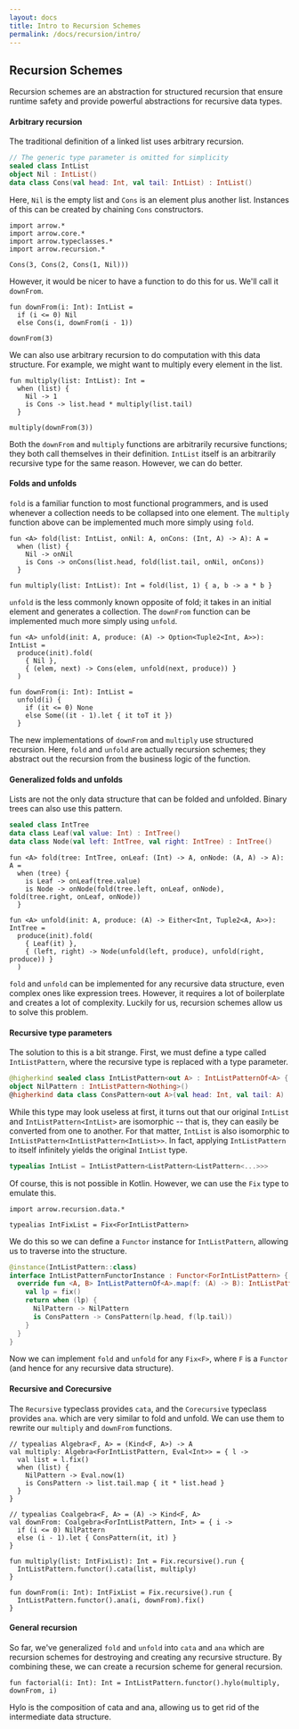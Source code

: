 ```yaml
---
layout: docs
title: Intro to Recursion Schemes
permalink: /docs/recursion/intro/
---
```


## Recursion Schemes

Recursion schemes are an abstraction for structured recursion that ensure runtime safety and provide
powerful abstractions for recursive data types.

#### Arbitrary recursion

The traditional definition of a linked list uses arbitrary recursion.

```kotlin
// The generic type parameter is omitted for simplicity
sealed class IntList
object Nil : IntList()
data class Cons(val head: Int, val tail: IntList) : IntList()
```

Here, `Nil` is the empty list and `Cons` is an element plus another list. Instances of this can be created
by chaining `Cons` constructors.

```kotlin:ank
import arrow.*
import arrow.core.*
import arrow.typeclasses.*
import arrow.recursion.*

Cons(3, Cons(2, Cons(1, Nil)))
```

However, it would be nicer to have a function to do this for us. We'll call it `downFrom`.

```kotlin:ank
fun downFrom(i: Int): IntList =
  if (i <= 0) Nil
  else Cons(i, downFrom(i - 1))

downFrom(3)
```

We can also use arbitrary recursion to do computation with this data structure. For example, we might want
to multiply every element in the list.

```kotlin:ank
fun multiply(list: IntList): Int =
  when (list) {
    Nil -> 1
    is Cons -> list.head * multiply(list.tail)
  }

multiply(downFrom(3))
```

Both the `downFrom` and `multiply` functions are arbitrarily recursive functions; they both call themselves
in their definition. `IntList` itself is an arbitrarily recursive type for the same reason. However, we can
do better.

#### Folds and unfolds

`fold` is a familiar function to most functional programmers, and is used whenever a collection needs to be
collapsed into one element. The `multiply` function above can be implemented much more simply using `fold`.

```kotlin:ank
fun <A> fold(list: IntList, onNil: A, onCons: (Int, A) -> A): A =
  when (list) {
    Nil -> onNil
    is Cons -> onCons(list.head, fold(list.tail, onNil, onCons))
  }

fun multiply(list: IntList): Int = fold(list, 1) { a, b -> a * b }
```

`unfold` is the less commonly known opposite of fold; it takes in an initial element and generates a
collection. The `downFrom` function can be implemented much more simply using `unfold`.

```kotlin:ank
fun <A> unfold(init: A, produce: (A) -> Option<Tuple2<Int, A>>): IntList =
  produce(init).fold(
    { Nil },
    { (elem, next) -> Cons(elem, unfold(next, produce)) }
  )

fun downFrom(i: Int): IntList =
  unfold(i) {
    if (it <= 0) None
    else Some((it - 1).let { it toT it })
  }
```

The new implementations of `downFrom` and `multiply` use structured recursion. Here, `fold` and `unfold` are
actually recursion schemes; they abstract out the recursion from the business logic of the function.

#### Generalized folds and unfolds

Lists are not the only data structure that can be folded and unfolded. Binary trees can also use this
pattern.

```kotlin
sealed class IntTree
data class Leaf(val value: Int) : IntTree()
data class Node(val left: IntTree, val right: IntTree) : IntTree()
```

```kotlin:ank
fun <A> fold(tree: IntTree, onLeaf: (Int) -> A, onNode: (A, A) -> A): A =
  when (tree) {
    is Leaf -> onLeaf(tree.value)
    is Node -> onNode(fold(tree.left, onLeaf, onNode), fold(tree.right, onLeaf, onNode))
  }

fun <A> unfold(init: A, produce: (A) -> Either<Int, Tuple2<A, A>>): IntTree =
  produce(init).fold(
    { Leaf(it) },
    { (left, right) -> Node(unfold(left, produce), unfold(right, produce)) }
  )
```

`fold` and `unfold` can be implemented for any recursive data structure, even complex ones like expression
trees. However, it requires a lot of boilerplate and creates a lot of complexity. Luckily for us, recursion
schemes allow us to solve this problem.

#### Recursive type parameters

The solution to this is a bit strange. First, we must define a type called `IntListPattern`, where the
recursive type is replaced with a type parameter.

```kotlin
@higherkind sealed class IntListPattern<out A> : IntListPatternOf<A> { companion object }
object NilPattern : IntListPattern<Nothing>()
@higherkind data class ConsPattern<out A>(val head: Int, val tail: A) : IntListPattern<A>()
```

While this type may look useless at first, it turns out that our original `IntList` and `IntListPattern<IntList>`
are isomorphic -- that is, they can easily be converted from one to another. For that matter, `IntList` is
also isomorphic to `IntListPattern<IntListPattern<IntList>>`. In fact, applying `IntListPattern` to itself
infinitely yields the original `IntList` type.

```kotlin
typealias IntList = IntListPattern<ListPattern<ListPattern<...>>>
```

Of course, this is not possible in Kotlin. However, we can use the `Fix` type to emulate this.

```kotlin:ank
import arrow.recursion.data.*

typealias IntFixList = Fix<ForIntListPattern>
```

We do this so we can define a `Functor` instance for `IntListPattern`, allowing us to traverse into
the structure.

```kotlin
@instance(IntListPattern::class)
interface IntListPatternFunctorInstance : Functor<ForIntListPattern> {
  override fun <A, B> IntListPatternOf<A>.map(f: (A) -> B): IntListPatternOf<B> {
    val lp = fix()
    return when (lp) {
      NilPattern -> NilPattern
      is ConsPattern -> ConsPattern(lp.head, f(lp.tail))
    }
  }
}
```

Now we can implement `fold` and `unfold` for any `Fix<F>`, where `F` is a `Functor` (and hence for any
recursive data structure).

#### Recursive and Corecursive

The `Recursive` typeclass provides `cata`, and the `Corecursive` typeclass provides `ana`. which are very
similar to fold and unfold. We can use them to rewrite our `multiply` and `downFrom` functions.

```kotlin:ank
// typealias Algebra<F, A> = (Kind<F, A>) -> A
val multiply: Algebra<ForIntListPattern, Eval<Int>> = { l ->
  val list = l.fix()
  when (list) {
    NilPattern -> Eval.now(1)
    is ConsPattern -> list.tail.map { it * list.head }
  }
}

// typealias Coalgebra<F, A> = (A) -> Kind<F, A>
val downFrom: Coalgebra<ForIntListPattern, Int> = { i ->
  if (i <= 0) NilPattern
  else (i - 1).let { ConsPattern(it, it) }
}

fun multiply(list: IntFixList): Int = Fix.recursive().run {
  IntListPattern.functor().cata(list, multiply)
}

fun downFrom(i: Int): IntFixList = Fix.recursive().run {
  IntListPattern.functor().ana(i, downFrom).fix()
}
```

#### General recursion

So far, we've generalized `fold` and `unfold` into `cata` and `ana` which are recursion schemes for
destroying and creating any recursive structure. By combining these, we can create a recursion scheme for
general recursion.

```kotlin:ank
fun factorial(i: Int): Int = IntListPattern.functor().hylo(multiply, downFrom, i)
```

Hylo is the composition of cata and ana, allowing us to get rid of the intermediate data structure.
